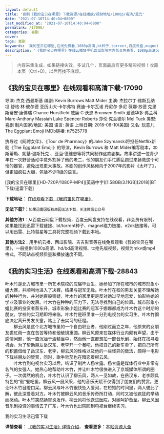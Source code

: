 ```yaml
---
layout: default
title: '喜剧《我的宝贝在哪里》下载资源/在线播放/视频地址/1080p/高清/蓝光'
date: "2021-07-10T14:40:04+0800"
last_modified_at: "2021-07-10T14:40:04+0800"
permalink: /17090/
categories: 喜剧
cover:
tags: 喜剧
keywords: '我的宝贝在哪里,在线免费看,1080p高清,bt种子,torrent,百度云盘,magnet,磁力链,迅雷下载资源'
description: '《我的宝贝在哪里》在线云播放手机西瓜影院吉吉影音免费看，1080p高清bd/hd未删减完整版和tc抢先枪版，mkv/mp4格式，附带bt/torrent种子、magnet/磁力链、百度云盘、网盘资源迅雷下载链接'
---
```


>内容采集生成，如果链接失效，多试几个，页面最后有更多精彩视频！收藏本页（Ctrl+D)，以后再找不麻烦。


## 《我的宝贝在哪里》在线观看和高清下载-17090

导演: 杰克·西曼斯基 编剧: Kevin Burrows Matt Mider 主演: 杰拉尔丁·维斯瓦纳坦 舒格·林·彼尔德 亚历山大·卡尔弗特 赛迪·卡尔瓦诺 丹尼尔·多尼 薇娜·苏德 克里斯蒂安·康佛瑞 Chance Hurstfield 威廉·C·沃恩 Bronwen Smith 爱德华多·弗兰科 Marc-Anthony Massiah Luke Spencer Roberts 莎伦·克兰德尔 Mel Tuck 类型: 喜剧 制片国家/地区: 美国 语言: 英语 上映日期: 2018-08-10(美国) 又名: 玩意儿 The Eggplant Emoji IMDb链接: tt7525778

执导过《网聘女伴》、《Tour de Pharmacy》的Jake Szymanski将担任Netflix新剧《The Eggplant Emoji》的导演，Kevin Burrows 和 Matt Mider编写剧本，本·斯蒂勒、妮基·温斯托克 、亚当·德维恩等将共同制作这款剧集。故事讲述一位青少年在一次野营活动中意外割掉了他的老二，他的朋友们手忙脚乱跑过来拯救这个可怜的器官，避免出现更大事故。本剧的创作风格倾向于2007年的影片《太坏了》，但更加疯狂大胆，包括不少R级的语言。


[我的宝贝在哪里][HD-720P/1080P-MP4][英语中字][1.58GB/3.11GB][2018][BT下载/迅雷下载]

**下载地址**： [在线观看下载 《我的宝贝在哪里》](https://www.btdx8.com/torrent/wdbbznl_2018.html) 


**无法下载?**：`如果迅雷因版权原因无法下载，关注微信公众号 `

**其他方法1**：从百度云网盘下载视频，百度云网盘支持在线观看，非会员有限制，如果能找到迅雷下载链接、bt/torrent种子、magnet磁力链接、e2dk链接等，可以用迅雷、比特彗星等工具将完整视频下载到本地。

**其他方法2**：用手机云播、西瓜影院、吉吉影音等在线免费观看《我的宝贝在哪里》，一般提供1080p高清、hd/bd高清视频、tc抢先版视频，视频为mkv或mp4格式，不同站点视频质量和播放速度不同。


## 《我的实习生活》在线观看和高清下载-28843

叶木竹是北方城市里一所艺术院校的应届毕业生，她参加了所在城市的城市形象小姐大赛，并顺利地进入了决赛，结果与冠军无缘。叶木竹在校的男友关童不理解她的种种行为，并对她百般猜疑，叶木竹的家里更是反对她过早地恋爱，怕影响她的学业及事业的发展。叶木竹在种种的压力下，无法寻找到自己的位置。城市形象小姐比赛的投资者蔡东升，城市形象小姐比赛的冠军于娜娜都成为叶木竹这个时期的朋友，学校的实习期即将来临，叶木竹是班里唯一分到电视台的实习生。叶木竹彻底决定离开男友关童，踏上了去实习的征程。<br />　　柳云风是这个北方城市里的一个自由职业者，他刚过而立之年，他原来的女朋友裘虹雨一直在苦苦等待和他破镜重圆。柳云风原来在媒体行业内颇有声望，由于感情问题，他一直沉湎于酒精当中，然而他一直都想拍一部音乐剧，始终在找寻着机会。为了帮助朋友岳汉东、老李开一个餐吧，他把自己的新车卖了，把自己所有的积蓄借给了岳汉东、老李，柳云风的性格以及他的一些怪异的做法，颇得一电影下载些朋友的赞赏，同时，歌手哲茄也在暗恋着柳云风。<br />　　叶木竹到电视台实习以后，结识了制片人杨甘露。杨甘露是媒体行业中非常有名气的女强人，她热心地帮助叶木竹，并让叶木竹很快进入了京城媒体所谓的圈子。一次偶然的机会，叶木竹认识了柳云风，两人一见如故，在岳汉东、老李颇具特色的&ldquo;毂&rdquo;餐吧里，柳云风一展风采，他的音乐天赋不仅得到了朋友们的赞赏，更让叶木竹目瞪口呆。柳云风与叶木竹很快坠入爱河，在短短的时间里，两人彼此了解，彼此深爱着对方。叶木竹被柳云风的音乐传奇所打动，同时又被他疯狂的举动而感动。叶木竹突然肠胃炎发作，柳云风将他送进医院，对她呵护备至。柳云风因音乐剧投资的事情去了广东，叶木竹也出院回到电视台继续实习。


我的实习生活迅雷下载

**详情查看**： [《我的实习生活》详情介绍](/movie/28843/)， **查看更多**：[本站资源大全](/movie/t/all/)

